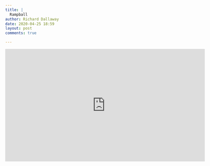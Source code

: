 ```yaml
---
title: |
  Rampball
author: Richard Dallaway
date: 2020-04-25 18:59
layout: post
comments: true

---
```




<iframe src="https://player.vimeo.com/video/411816373" width="640" height="360" frameborder="0" allow="autoplay; fullscreen" allowfullscreen></iframe>
      